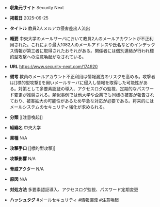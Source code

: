 - **収集元サイト**
Security Next

- **掲載日**
2025-09-25

- **タイトル**
教員2人メルアカ侵害差出人流出

- **概要**
中央大学のメールサーバにおいて教員2人のメールアカウントが不正利用された。これにより最大1082人のメールアドレスや氏名などのインデックス情報が第三者に取得されたおそれがある。関係者には個別連絡が行われ標的型攻撃への注意喚起がなされている。

- **URL**
https://www.security-next.com/174920

- **備考**
教員のメールアカウント不正利用は情報漏洩のリスクを高める。攻撃者は[[標的型攻撃]]を用いメールサーバに侵入し情報を取得した可能性がある。対策として多要素認証の導入、アクセスログの監視、定期的なパスワード変更が推奨される。類似事例では他大学や企業でも同様の被害が報告されており、被害拡大の可能性があるため早急な対応が必要である。将来的にはメールシステムのセキュリティ強化が求められる。

- **分類**
[[注意喚起]]

- **組織名**
中央大学

- **業種**
N/A

- **攻撃手口**
[[標的型攻撃]]

- **攻撃影響**
N/A

- **脅威アクター**
N/A

- **原因**
N/A

- **対処方法**
多要素認証導入、アクセスログ監視、パスワード定期変更

- **ハッシュタグ**
#メールセキュリティ #情報漏洩 #注意喚起
